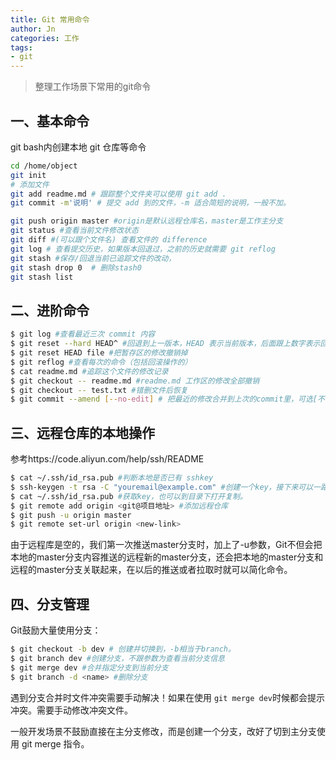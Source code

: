 ```yaml
---
title: Git 常用命令
author: Jn
categories: 工作
tags: 
- git
---
```


> 整理工作场景下常用的git命令

## 一、基本命令


git bash内创建本地 git 仓库等命令
```bash
cd /home/object
git init
# 添加文件
git add readme.md # 跟踪整个文件夹可以使用 git add .
git commit -m'说明' # 提交 add 到的文件，-m 适合简短的说明，一般不加。

git push origin master #origin是默认远程仓库名，master是工作主分支
git status #查看当前文件修改状态
git diff #(可以跟个文件名) 查看文件的 difference
git log # 查看提交历史，如果版本回退过，之前的历史就需要 git reflog
git stash #保存/回退当前已追踪文件的改动，
git stash drop 0  # 删除stash0
git stash list 
```

## 二、进阶命令

```bash
$ git log #查看最近三次 commit 内容
$ git reset --hard HEAD^ #回退到上一版本，HEAD 表示当前版本，后面跟上数字表示回退n个版本
$ git reset HEAD file #把暂存区的修改撤销掉
$ git reflog #查看每次的命令（包括回滚操作的）
$ cat readme.md #追踪这个文件的修改记录
$ git checkout -- readme.md #readme.md 工作区的修改全部撤销
$ git checkout -- test.txt #错删文件后恢复
$ git commit --amend [--no-edit] # 把最近的修改合并到上次的commit里，可选[不改说明]
```

## 三、远程仓库的本地操作

参考https://code.aliyun.com/help/ssh/README
```bash
$ cat ~/.ssh/id_rsa.pub #判断本地是否已有 sshkey
$ ssh-keygen -t rsa -C "youremail@example.com" #创建一个key，接下来可以一路enter 不用密码。
$ cat ~/.ssh/id_rsa.pub #获取key，也可以到目录下打开复制。
$ git remote add origin <git@项目地址> #添加远程仓库
$ git push -u origin master
$ git remote set-url origin <new-link>
```
由于远程库是空的，我们第一次推送master分支时，加上了-u参数，Git不但会把本地的master分支内容推送的远程新的master分支，还会把本地的master分支和远程的master分支关联起来，在以后的推送或者拉取时就可以简化命令。

## 四、分支管理

Git鼓励大量使用分支：
```bash
$ git checkout -b dev # 创建并切换到，-b相当于branch。
$ git branch dev #创建分支，不跟参数为查看当前分支信息
$ git merge dev #合并指定分支到当前分支
$ git branch -d <name> #删除分支
```
遇到分支合并时文件冲突需要手动解决！如果在使用 `git merge dev`时候都会提示冲突。需要手动修改冲突文件。

一般开发场景不鼓励直接在主分支修改，而是创建一个<bugid>分支，改好了切到主分支使用 git merge 指令。




